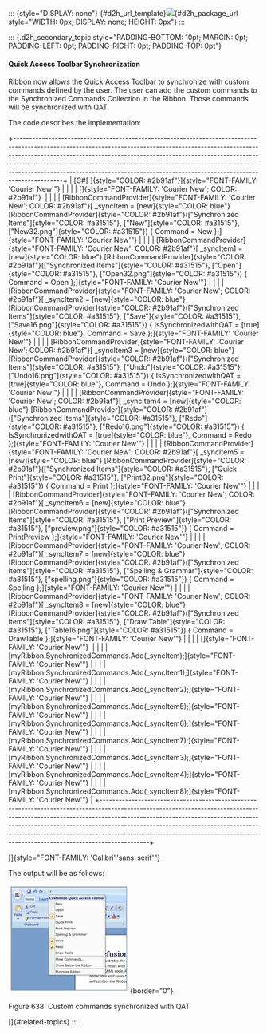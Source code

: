 ::: {style="DISPLAY: none"}
[](ms-xhelp:///?Id=d2h_url_template){#d2h_url_template}![](!package_url!){#d2h_package_url style="WIDTH: 0px; DISPLAY: none; HEIGHT: 0px"}
:::

::: {.d2h_secondary_topic style="PADDING-BOTTOM: 10pt; MARGIN: 0pt; PADDING-LEFT: 0pt; PADDING-RIGHT: 0pt; PADDING-TOP: 0pt"}
#### Quick Access Toolbar Synchronization

Ribbon now allows the Quick Access Toolbar to synchronize with custom commands defined by the user. The user can add the custom commands to the Synchronized Commands Collection in the Ribbon. Those commands will be synchronized with QAT.

The code describes the implementation:

+---------------------------------------------------------------------------------------------------------------------------------------------------------------------------------------------------------------------------------------------------------------------------------------------------------------------------------------------------------------------------------------------------------------------+
| [C#[ ]{style="COLOR: #2b91af"}]{style="FONT-FAMILY: 'Courier New'"}                                                                                                                                                                                                                                                                                                                                                 |
|                                                                                                                                                                                                                                                                                                                                                                                                                     |
| []{style="FONT-FAMILY: 'Courier New'; COLOR: #2b91af"}                                                                                                                                                                                                                                                                                                                                                              |
|                                                                                                                                                                                                                                                                                                                                                                                                                     |
| [RibbonCommandProvider]{style="FONT-FAMILY: 'Courier New'; COLOR: #2b91af"}[ \_syncItem = [new]{style="COLOR: blue"} [RibbonCommandProvider]{style="COLOR: #2b91af"}([\"Synchronized Items\"]{style="COLOR: #a31515"}, [\"New\"]{style="COLOR: #a31515"}, [\"New32.png\"]{style="COLOR: #a31515"}) { Command = New };]{style="FONT-FAMILY: 'Courier New'"}                                                          |
|                                                                                                                                                                                                                                                                                                                                                                                                                     |
| [RibbonCommandProvider]{style="FONT-FAMILY: 'Courier New'; COLOR: #2b91af"}[ \_syncItem1 = [new]{style="COLOR: blue"} [RibbonCommandProvider]{style="COLOR: #2b91af"}([\"Synchronized Items\"]{style="COLOR: #a31515"}, [\"Open\"]{style="COLOR: #a31515"}, [\"Open32.png\"]{style="COLOR: #a31515"}) { Command = Open };]{style="FONT-FAMILY: 'Courier New'"}                                                      |
|                                                                                                                                                                                                                                                                                                                                                                                                                     |
| [RibbonCommandProvider]{style="FONT-FAMILY: 'Courier New'; COLOR: #2b91af"}[ \_syncItem2 = [new]{style="COLOR: blue"} [RibbonCommandProvider]{style="COLOR: #2b91af"}([\"Synchronized Items\"]{style="COLOR: #a31515"}, [\"Save\"]{style="COLOR: #a31515"}, [\"Save16.png\"]{style="COLOR: #a31515"}) { IsSynchronizedwithQAT = [true]{style="COLOR: blue"}, Command = Save };]{style="FONT-FAMILY: 'Courier New'"} |
|                                                                                                                                                                                                                                                                                                                                                                                                                     |
| [RibbonCommandProvider]{style="FONT-FAMILY: 'Courier New'; COLOR: #2b91af"}[ \_syncItem3 = [new]{style="COLOR: blue"} [RibbonCommandProvider]{style="COLOR: #2b91af"}([\"Synchronized Items\"]{style="COLOR: #a31515"}, [\"Undo\"]{style="COLOR: #a31515"}, [\"Undo16.png\"]{style="COLOR: #a31515"}) { IsSynchronizedwithQAT = [true]{style="COLOR: blue"}, Command = Undo };]{style="FONT-FAMILY: 'Courier New'"} |
|                                                                                                                                                                                                                                                                                                                                                                                                                     |
| [RibbonCommandProvider]{style="FONT-FAMILY: 'Courier New'; COLOR: #2b91af"}[ \_syncItem4 = [new]{style="COLOR: blue"} [RibbonCommandProvider]{style="COLOR: #2b91af"}([\"Synchronized Items\"]{style="COLOR: #a31515"}, [\"Redo\"]{style="COLOR: #a31515"}, [\"Redo16.png\"]{style="COLOR: #a31515"}) { IsSynchronizedwithQAT = [true]{style="COLOR: blue"}, Command = Redo };]{style="FONT-FAMILY: 'Courier New'"} |
|                                                                                                                                                                                                                                                                                                                                                                                                                     |
| [RibbonCommandProvider]{style="FONT-FAMILY: 'Courier New'; COLOR: #2b91af"}[ \_syncItem5 = [new]{style="COLOR: blue"} [RibbonCommandProvider]{style="COLOR: #2b91af"}([\"Synchronized Items\"]{style="COLOR: #a31515"}, [\"Quick Print\"]{style="COLOR: #a31515"}, [\"Print32.png\"]{style="COLOR: #a31515"}) { Command = Print };]{style="FONT-FAMILY: 'Courier New'"}                                             |
|                                                                                                                                                                                                                                                                                                                                                                                                                     |
| [RibbonCommandProvider]{style="FONT-FAMILY: 'Courier New'; COLOR: #2b91af"}[ \_syncItem6 = [new]{style="COLOR: blue"} [RibbonCommandProvider]{style="COLOR: #2b91af"}([\"Synchronized Items\"]{style="COLOR: #a31515"}, [\"Print Preview\"]{style="COLOR: #a31515"}, [\"preview.png\"]{style="COLOR: #a31515"}) { Command = PrintPreview };]{style="FONT-FAMILY: 'Courier New'"}                                    |
|                                                                                                                                                                                                                                                                                                                                                                                                                     |
| [RibbonCommandProvider]{style="FONT-FAMILY: 'Courier New'; COLOR: #2b91af"}[ \_syncItem7 = [new]{style="COLOR: blue"} [RibbonCommandProvider]{style="COLOR: #2b91af"}([\"Synchronized Items\"]{style="COLOR: #a31515"}, [\"Spelling & Grammar\"]{style="COLOR: #a31515"}, [\"spelling.png\"]{style="COLOR: #a31515"}) { Command = Spelling };]{style="FONT-FAMILY: 'Courier New'"}                                  |
|                                                                                                                                                                                                                                                                                                                                                                                                                     |
| [RibbonCommandProvider]{style="FONT-FAMILY: 'Courier New'; COLOR: #2b91af"}[ \_syncItem8 = [new]{style="COLOR: blue"} [RibbonCommandProvider]{style="COLOR: #2b91af"}([\"Synchronized Items\"]{style="COLOR: #a31515"}, [\"Draw Table\"]{style="COLOR: #a31515"}, [\"Table16.png\"]{style="COLOR: #a31515"}) { Command = DrawTable };]{style="FONT-FAMILY: 'Courier New'"}                                          |
|                                                                                                                                                                                                                                                                                                                                                                                                                     |
| []{style="FONT-FAMILY: 'Courier New'"}                                                                                                                                                                                                                                                                                                                                                                              |
|                                                                                                                                                                                                                                                                                                                                                                                                                     |
| [myRibbon.SynchronizedCommands.Add(\_syncItem);]{style="FONT-FAMILY: 'Courier New'"}                                                                                                                                                                                                                                                                                                                                |
|                                                                                                                                                                                                                                                                                                                                                                                                                     |
| [myRibbon.SynchronizedCommands.Add(\_syncItem1);]{style="FONT-FAMILY: 'Courier New'"}                                                                                                                                                                                                                                                                                                                               |
|                                                                                                                                                                                                                                                                                                                                                                                                                     |
| [myRibbon.SynchronizedCommands.Add(\_syncItem2);]{style="FONT-FAMILY: 'Courier New'"}                                                                                                                                                                                                                                                                                                                               |
|                                                                                                                                                                                                                                                                                                                                                                                                                     |
| [myRibbon.SynchronizedCommands.Add(\_syncItem5);]{style="FONT-FAMILY: 'Courier New'"}                                                                                                                                                                                                                                                                                                                               |
|                                                                                                                                                                                                                                                                                                                                                                                                                     |
| [myRibbon.SynchronizedCommands.Add(\_syncItem6);]{style="FONT-FAMILY: 'Courier New'"}                                                                                                                                                                                                                                                                                                                               |
|                                                                                                                                                                                                                                                                                                                                                                                                                     |
| [myRibbon.SynchronizedCommands.Add(\_syncItem7);]{style="FONT-FAMILY: 'Courier New'"}                                                                                                                                                                                                                                                                                                                               |
|                                                                                                                                                                                                                                                                                                                                                                                                                     |
| [myRibbon.SynchronizedCommands.Add(\_syncItem3);]{style="FONT-FAMILY: 'Courier New'"}                                                                                                                                                                                                                                                                                                                               |
|                                                                                                                                                                                                                                                                                                                                                                                                                     |
| [myRibbon.SynchronizedCommands.Add(\_syncItem4);]{style="FONT-FAMILY: 'Courier New'"}                                                                                                                                                                                                                                                                                                                               |
|                                                                                                                                                                                                                                                                                                                                                                                                                     |
| [myRibbon.SynchronizedCommands.Add(\_syncItem8);]{style="FONT-FAMILY: 'Courier New'"}                                                                                                                                                                                                                                                                                                                               |
+---------------------------------------------------------------------------------------------------------------------------------------------------------------------------------------------------------------------------------------------------------------------------------------------------------------------------------------------------------------------------------------------------------------------+

[]{style="FONT-FAMILY: 'Calibri','sans-serif'"} 

The output will be as follows:

![](../ImagesExt/image261_551.jpg){border="0"}

Figure 638: Custom commands synchronized with QAT

[]{#related-topics}
:::

